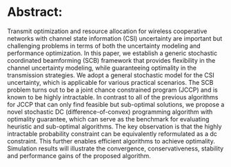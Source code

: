 # Abstract:

Transmit optimization and resource allocation for wireless cooperative networks with channel state information (CSI) uncertainty are important but challenging problems in terms of both the uncertainty modeling and performance optimization. In this paper, we establish a generic stochastic coordinated beamforming (SCB) framework that provides flexibility in the channel uncertainty modeling, while guaranteeing optimality in the transmission strategies. We adopt a general stochastic model for the CSI uncertainty, which is applicable for various practical scenarios. The SCB problem turns out to be a joint chance constrained program (JCCP) and is known to be highly intractable. In contrast to all of the previous algorithms for JCCP that can only find feasible but sub-optimal solutions, we propose a novel stochastic DC (difference-of-convex) programming algorithm with optimality guarantee, which can serve as the benchmark for evaluating heuristic and sub-optimal algorithms. The key observation is that the highly intractable probability constraint can be equivalently reformulated as a dc constraint. This further enables efficient algorithms to achieve optimality. Simulation results will illustrate the convergence, conservativeness, stability and performance gains of the proposed algorithm.
